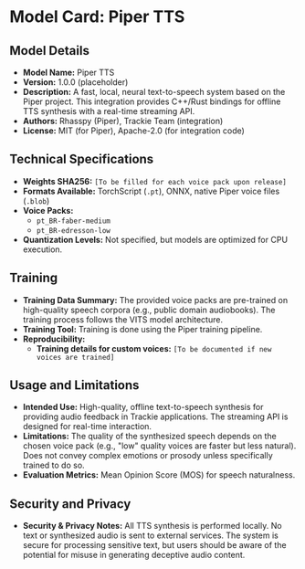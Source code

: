 # Model Card: Piper TTS

## Model Details
- **Model Name:** Piper TTS
- **Version:** 1.0.0 (placeholder)
- **Description:** A fast, local, neural text-to-speech system based on the Piper project. This integration provides C++/Rust bindings for offline TTS synthesis with a real-time streaming API.
- **Authors:** Rhasspy (Piper), Trackie Team (integration)
- **License:** MIT (for Piper), Apache-2.0 (for integration code)

## Technical Specifications
- **Weights SHA256:** `[To be filled for each voice pack upon release]`
- **Formats Available:** TorchScript (`.pt`), ONNX, native Piper voice files (`.blob`)
- **Voice Packs:**
  - `pt_BR-faber-medium`
  - `pt_BR-edresson-low`
- **Quantization Levels:** Not specified, but models are optimized for CPU execution.

## Training
- **Training Data Summary:** The provided voice packs are pre-trained on high-quality speech corpora (e.g., public domain audiobooks). The training process follows the VITS model architecture.
- **Training Tool:** Training is done using the Piper training pipeline.
- **Reproducibility:**
    - **Training details for custom voices:** `[To be documented if new voices are trained]`

## Usage and Limitations
- **Intended Use:** High-quality, offline text-to-speech synthesis for providing audio feedback in Trackie applications. The streaming API is designed for real-time interaction.
- **Limitations:** The quality of the synthesized speech depends on the chosen voice pack (e.g., "low" quality voices are faster but less natural). Does not convey complex emotions or prosody unless specifically trained to do so.
- **Evaluation Metrics:** Mean Opinion Score (MOS) for speech naturalness.

## Security and Privacy
- **Security & Privacy Notes:** All TTS synthesis is performed locally. No text or synthesized audio is sent to external services. The system is secure for processing sensitive text, but users should be aware of the potential for misuse in generating deceptive audio content.
